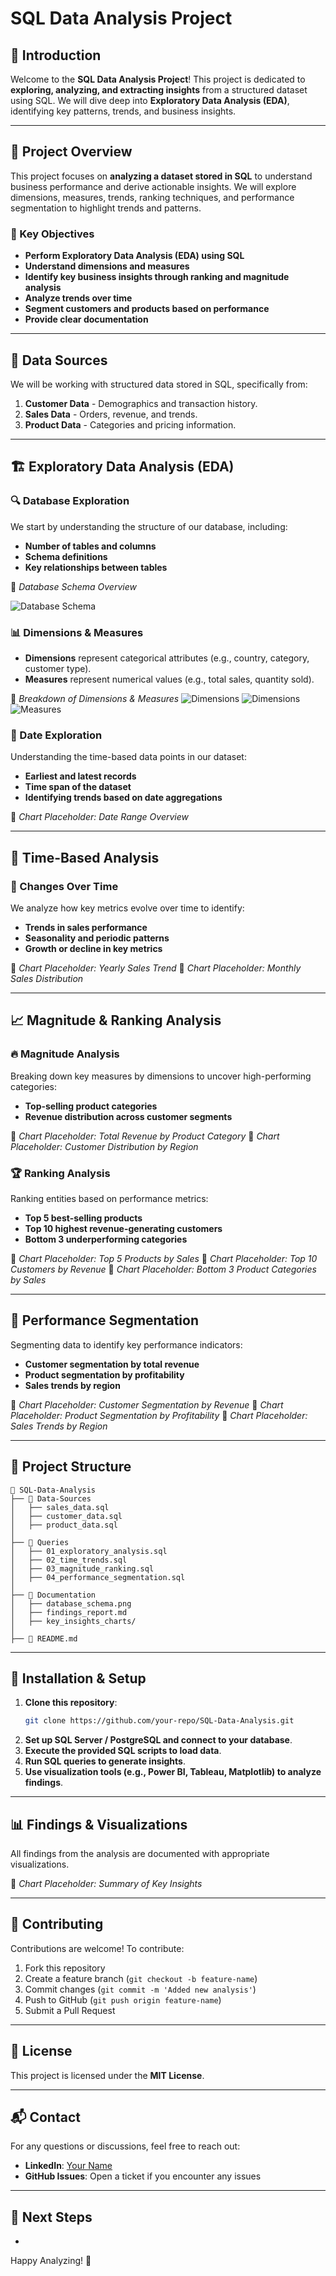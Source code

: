 # SQL Data Analysis Project

## 🚀 Introduction

Welcome to the **SQL Data Analysis Project**! This project is dedicated to **exploring, analyzing, and extracting insights** from a structured dataset using SQL. We will dive deep into **Exploratory Data Analysis (EDA)**, identifying key patterns, trends, and business insights.

---

## 📌 Project Overview

This project focuses on **analyzing a dataset stored in SQL** to understand business performance and derive actionable insights. We will explore dimensions, measures, trends, ranking techniques, and performance segmentation to highlight trends and patterns.

### 🎯 Key Objectives

- **Perform Exploratory Data Analysis (EDA) using SQL**
- **Understand dimensions and measures**
- **Identify key business insights through ranking and magnitude analysis**
- **Analyze trends over time**
- **Segment customers and products based on performance**
- **Provide clear documentation**

---

## 📂 Data Sources

We will be working with structured data stored in SQL, specifically from:

1. **Customer Data** - Demographics and transaction history.
2. **Sales Data** - Orders, revenue, and trends.
3. **Product Data** - Categories and pricing information.



---

## 🏗️ Exploratory Data Analysis (EDA)

### 🔍 Database Exploration

We start by understanding the structure of our database, including:

- **Number of tables and columns**
- **Schema definitions**
- **Key relationships between tables**

📌 *Database Schema Overview*

![Database Schema](https://github.com/Gkkumar2/SQL-DW-Project-Analysis/blob/main/docs/Database%20Schema%20Overview.jpeg)


### 📊 Dimensions & Measures

- **Dimensions** represent categorical attributes (e.g., country, category, customer type).
- **Measures** represent numerical values (e.g., total sales, quantity sold).
<div class = 'flex col-2'>
   
📌 *Breakdown of Dimensions & Measures*
![Dimensions](https://github.com/Gkkumar2/SQL-DW-Project-Analysis/blob/main/docs/Dimensions.jpeg)
![Dimensions](https://github.com/Gkkumar2/SQL-DW-Project-Analysis/blob/main/docs/Dimensions2.jpeg)
![Measures](https://github.com/Gkkumar2/SQL-DW-Project-Analysis/blob/main/docs/Messures.jpeg)  
</div>

### 📅 Date Exploration

Understanding the time-based data points in our dataset:

- **Earliest and latest records**
- **Time span of the dataset**
- **Identifying trends based on date aggregations**

📌 *Chart Placeholder: Date Range Overview*

---

## 📅 Time-Based Analysis

### 🔄 Changes Over Time

We analyze how key metrics evolve over time to identify:

- **Trends in sales performance**
- **Seasonality and periodic patterns**
- **Growth or decline in key metrics**

📌 *Chart Placeholder: Yearly Sales Trend*
📌 *Chart Placeholder: Monthly Sales Distribution*

---

## 📈 Magnitude & Ranking Analysis

### 🔥 Magnitude Analysis

Breaking down key measures by dimensions to uncover high-performing categories:

- **Top-selling product categories**
- **Revenue distribution across customer segments**

📌 *Chart Placeholder: Total Revenue by Product Category*
📌 *Chart Placeholder: Customer Distribution by Region*

### 🏆 Ranking Analysis

Ranking entities based on performance metrics:

- **Top 5 best-selling products**
- **Top 10 highest revenue-generating customers**
- **Bottom 3 underperforming categories**

📌 *Chart Placeholder: Top 5 Products by Sales*
📌 *Chart Placeholder: Top 10 Customers by Revenue*
📌 *Chart Placeholder: Bottom 3 Product Categories by Sales*

---

## 🎯 Performance Segmentation

Segmenting data to identify key performance indicators:

- **Customer segmentation by total revenue**
- **Product segmentation by profitability**
- **Sales trends by region**

📌 *Chart Placeholder: Customer Segmentation by Revenue*
📌 *Chart Placeholder: Product Segmentation by Profitability*
📌 *Chart Placeholder: Sales Trends by Region*

---

## 📁 Project Structure

```
📂 SQL-Data-Analysis
├── 📂 Data-Sources
│   ├── sales_data.sql
│   ├── customer_data.sql
│   ├── product_data.sql
│
├── 📂 Queries
│   ├── 01_exploratory_analysis.sql
│   ├── 02_time_trends.sql
│   ├── 03_magnitude_ranking.sql
│   ├── 04_performance_segmentation.sql
│
├── 📂 Documentation
│   ├── database_schema.png
│   ├── findings_report.md
│   ├── key_insights_charts/
│
├── 📜 README.md
```

---

## 📖 Installation & Setup

1. **Clone this repository**:
   ```bash
   git clone https://github.com/your-repo/SQL-Data-Analysis.git
   ```
2. **Set up SQL Server / PostgreSQL and connect to your database**.
3. **Execute the provided SQL scripts to load data**.
4. **Run SQL queries to generate insights**.
5. **Use visualization tools (e.g., Power BI, Tableau, Matplotlib) to analyze findings**.

---

## 📊 Findings & Visualizations

All findings from the analysis are documented with appropriate visualizations.

📌 *Chart Placeholder: Summary of Key Insights*

---

## 🤝 Contributing

Contributions are welcome! To contribute:

1. Fork this repository
2. Create a feature branch (`git checkout -b feature-name`)
3. Commit changes (`git commit -m 'Added new analysis'`)
4. Push to GitHub (`git push origin feature-name`)
5. Submit a Pull Request

---

## 📜 License

This project is licensed under the **MIT License**.

---

## 📬 Contact

For any questions or discussions, feel free to reach out:

- **LinkedIn**: [Your Name](https://linkedin.com/in/yourprofile)
- **GitHub Issues**: Open a ticket if you encounter any issues

---

## 🎯 Next Steps

-

Happy Analyzing! 🚀

